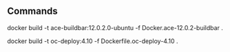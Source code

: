 ## Commands

docker build -t ace-buildbar:12.0.2.0-ubuntu -f Docker.ace-12.0.2-buildbar .

docker build -t oc-deploy:4.10 -f Dockerfile.oc-deploy-4.10 .
